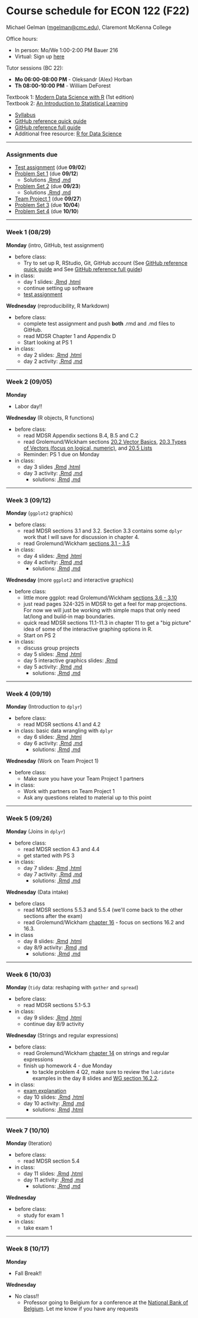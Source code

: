 Course schedule for ECON 122 (F22)
================

Michael Gelman (<mgelman@cmc.edu>), Claremont McKenna College

Office hours:

- In person: Mo/We 1:00-2:00 PM Bauer 216
- Virtual: Sign up [here](https://calendly.com/michael-gelman) 

Tutor sessions (BC 22):

- **Mo 06:00-08:00 PM** - Oleksandr (Alex) Horban 
- **Th 08:00-10:00 PM** - William DeForest 

Textbook 1: [Modern Data Science with R](https://mdsr-book.github.io/) (1st edition)  
Textbook 2: [An Introduction to Statistical Learning](https://link.springer.com/book/10.1007/978-1-4614-7138-7)

-   [Syllabus](ECON122_F2022_DataScience_StatisticalLearning.pdf)
-   [GitHub reference quick guide](https://github.com/econ122-f22/github-classroom-for-stduents)
-   [GitHub reference full guide ](https://happygitwithr.com/index.html)
-   Additional free resource: [R for Data Science](http://r4ds.had.co.nz/)

------------------------------------------------------------------------
### Assignments due

- [Test assignment](https://classroom.github.com/a/CQuhTy99) (due **09/02**) 
- [Problem Set 1](https://classroom.github.com/a/xSowMRmz) (due **09/12**)
  - Solutions [.Rmd](PS/PS1-solution.Rmd) [.md](PS/PS1-solution.md)
- [Problem Set 2](https://classroom.github.com/a/HzJQu66N) (due **09/23**)
  - Solutions [.Rmd](PS/PS2-solution.Rmd) [.md](PS/PS2-solution.md)
- [Team Project 1](https://classroom.github.com/a/EtptlYnq) (due **09/27**)
- [Problem Set 3](https://classroom.github.com/a/0uDT9Ba8) (due **10/04**)
- [Problem Set 4](https://classroom.github.com/a/Uzal8iu4) (due **10/10**)
------------------------------------------------------------------------

### Week 1 (08/29)

**Monday** (intro, GitHub, test assignment) 

-   before class:
    - Try to set up R, RStudio, Git, GitHub account (See [GitHub reference quick guide](https://github.com/econ122-f22/github-classroom-for-students) and See [GitHub reference full guide](https://happygitwithr.com/index.html))
-   in class: 
    -   day 1 slides: [.Rmd](docs/day1_IntroSlides.Rmd) [.html](https://econ122-f22.github.io/home/day1_IntroSlides.html)
    -   continue setting up software
    -   [test assignment](https://classroom.github.com/a/CQuhTy99)

**Wednesday** (reproducibility, R Markdown)

-   before class:
    -   complete test assignment and push **both** .rmd and .md files to GitHub.
    -   read MDSR Chapter 1 and Appendix D
    -   Start looking at PS 1
-   in class: 
    -   day 2 slides: [.Rmd](docs/day2_RMarkdownSlides.Rmd) [.html](https://econ122-f22.github.io/home/day2_RMarkdownSlides.html)
    -   day 2 activity: [.Rmd](activities/day2_MarkdownActivity.Rmd) [.md](activities/day2_MarkdownActivity.md)
    
------------------------------------------------------------------------

### Week 2 (09/05)

**Monday** 

- Labor day!!

**Wednesday** (R objects, R functions)

-   before class:
    -   read MDSR Appendix sections B.4, B.5 and C.2
    -   read Grolemund/Wickham sections [20.2 Vector Basics](http://r4ds.had.co.nz/vectors.html#vector-basics), [20.3 Types of Vectors (focus on logical, numeric)](http://r4ds.had.co.nz/vectors.html#important-types-of-atomic-vector), and [20.5 Lists](http://r4ds.had.co.nz/vectors.html#lists)
    -   Reminder: PS 1 due on Monday
-   in class: 
    -   day 3 slides [.Rmd](docs/day3_RObjectsSlides.Rmd) [.html](https://econ122-f22.github.io/home/day3_RObjectsSlides.html)
    -   day 3 activity: [.Rmd](activities/day3_RObjectsActivity.Rmd) [.md](activities/day3_RObjectsActivity.md)
        -  solutions: [.Rmd](activities/solutions/day3_RObjectsActivity_Solution.Rmd) [.md](activities/solutions/day3_RObjectsActivity_Solution.md)

------------------------------------------------------------------------

### Week 3 (09/12)

**Monday** (`ggplot2` graphics)

-   before class:
    -   read MDSR sections 3.1 and 3.2. Section 3.3 contains some `dplyr` work that I will save for discussion in chapter 4.
    -   read Grolemund/Wickham [sections 3.1 - 3.5](http://r4ds.had.co.nz/data-visualisation.html)    
-   in class: 
    -   day 4 slides: [.Rmd](docs/day4_ggplotSlides.Rmd) [.html](https://econ122-f22.github.io/home/day4_ggplotSlides.html)
    -   day 4 activity: [.Rmd](activities/day4_ggplotActivity.Rmd) [.md](activities/day4_ggplotActivity.md)
        -  solutions: [.Rmd](activities/solutions/day4_ggplotActivity_solution.Rmd) [.md](activities/solutions/day4_ggplotActivity_solution.md)

**Wednesday** (more `ggplot2` and interactive graphics)

-   before class:
    -   little more ggplot: read Grolemund/Wickham [sections 3.6 - 3.10](http://r4ds.had.co.nz/data-visualisation.html)
    -   just read pages 324-325 in MDSR to get a feel for map projections. For now we will just be working with simple maps that only need lat/long and build-in map boundaries.
    -   quick read MDSR sections 11.1-11.3 in chapter 11 to get a "big picture" idea of some of the interactive graphing options in R.
    -   Start on PS 2 
-   in class: 
    -   discuss group projects
    -   day 5 slides: [.Rmd](docs/day5_moreggplotsSlides.Rmd) [.html](https://econ122-f22.github.io/home/day5_moreggplotsSlides.html)
    -   day 5 interactive graphics slides: [.Rmd](docs/day5_IntroInteractive.Rmd) 
    -   day 5 activity: [.Rmd](activities/day5_ggplotActivity_2.Rmd) [.md](activities/day5_ggplotActivity_2.md)
        -  solutions: [.Rmd](activities/solutions/day5_ggplotActivity_2_solution.Rmd) [.md](activities/solutions/day5_ggplotActivity_2_solution.md)

------------------------------------------------------------------------

### Week 4 (09/19)

**Monday** (Introduction to `dplyr`)

-   before class:
    -   read MDSR sections 4.1 and 4.2
-   in class: basic data wrangling with `dplyr`
    -   day 6 slides: [.Rmd](docs/day6_DataWrangling1Slides.Rmd) [.html](https://econ122-f22.github.io/home/day6_DataWrangling1Slides.html)
    -   day 6 activity: [.Rmd](activities/day6_DataWrangling1Activity.Rmd) [.md](activities/day6_DataWrangling1Activity.md)
        -  solutions: [.Rmd](activities/solutions/day6_DataWrangling1Activity_Solution.Rmd) [.md](activities/solutions/day6_DataWrangling1Activity_Solution.md)
        

**Wednesday** (Work on Team Project 1)

-   before class:
    -   Make sure you have your Team Project 1 partners
-   in class: 
    -   Work with partners on Team Project 1
    -   Ask any questions related to material up to this point

------------------------------------------------------------------------

### Week 5 (09/26)

**Monday** (Joins in `dplyr`)

-   before class:
    -   read MDSR section 4.3 and 4.4
    -   get started with PS 3
-   in class:
    -   day 7 slides: [.Rmd](docs/day7_DataWrangling2Slides.Rmd)  [.html](https://econ122-f22.github.io/home/day7_DataWrangling2Slides.html)
    -   day 7 activity: [.Rmd](activities/day7_DataWrangling2Activity.Rmd) [.md](activities/day7_DataWrangling2Activity.md)
          - solutions: [.Rmd](activities/solutions/day7_DataWrangling2Activity_Solution.Rmd) [.md](activities/solutions/day7_DataWrangling2Activity_Solution.md)
    
**Wednesday** (Data intake)

-   before class
    -   read MDSR sections 5.5.3 and 5.5.4 (we'll come back to the other sections after the exam)
    -   read Grolemund/Wickham [chapter 16](http://r4ds.had.co.nz/dates-and-times.html#introduction-10) - focus on sections 16.2 and 16.3.
-   in class
    -   day 8 slides: [.Rmd](docs/day8_DataIntakeSlides.Rmd) [.html](https://econ122-f22.github.io/home/day8_DataIntakeSlides.html)
    -   day 8/9 activity: [.Rmd](activities/day0809_TidyDataActivity.Rmd) [.md](activities/day0809_TidyDataActivity.md)
          - solutions: [.Rmd](activities/solutions/day0809_TidyDataActivity_Solution.Rmd) [.md](activities/solutions/day0809_TidyDataActivity_Solution.md)

------------------------------------------------------------------------

### Week 6 (10/03) 

**Monday** (`tidy` data: reshaping with `gather` and `spread`)

-   before class:
    -   read MDSR sections 5.1-5.3
-   in class:
    -   day 9 slides: [.Rmd](docs/day9_TidyDataSlides.Rmd) [.html](https://econ122-f22.github.io/home/day9_TidyDataSlides.html)
    -   continue day 8/9 activity

**Wednesday** (Strings and regular expressions)

-   before class:
    -   read Grolemund/Wickham [chapter 14](http://r4ds.had.co.nz/strings.html) on strings and regular expressions
    -   finish up homework 4 - due Monday
        -   to tackle problem 4 Q2, make sure to review the `lubridate` examples in the day 8 slides and [WG section 16.2.2](http://r4ds.had.co.nz/dates-and-times.html#from-individual-components).
-   in class: 
    -   [exam explanation](exam1.md)
    -   day 10 slides: [.Rmd](docs/day10_StringsSlides.Rmd) [.html](https://econ122-f22.github.io/home/day10_StringsSlides.html)
    -   day 10 activity: [.Rmd](activities/day10_stringsActivity.Rmd) [.md](activities/day10_stringsActivity.md)
        - solutions: [.Rmd](activities/solutions/day10_stringsActivity_Solution.Rmd) [.html](https://econ122-f22.github.io/home/day10_stringsActivity_Solution.html)
        
------------------------------------------------------------------------

### Week 7 (10/10)
        
**Monday** (Iteration)
-   before class:
    -   read MDSR section 5.4
-   in class:
    -   day 11 slides: [.Rmd](docs/day11_IterationsSlides.Rmd)  [.html](https://econ122-f22.github.io/home/day11_IterationsSlides.html)
    -   day 11 activity: [.Rmd](activities/day11_IterationActivity.Rmd) [.md](activities/day11_IterationActivity.md)
        - solutions: [.Rmd](activities/solutions/day11_IterationActivity_Solution.Rmd) [.md](activities/solutions/day11_IterationActivity_Solution.md)

**Wednesday**
-   before class:
    -   study for exam 1
-   in class:
    -   take exam 1

------------------------------------------------------------------------

### Week 8 (10/17)

**Monday**

  - Fall Break!!
  
**Wednesday** 

  - No class!!
      - Professor going to Belgium for a conference at the [National Bank of Belgium](https://www.nbb.be/en/publications-and-research/research-cooperation/research-conferences/international-biennial-research). Let me know if you have any requests